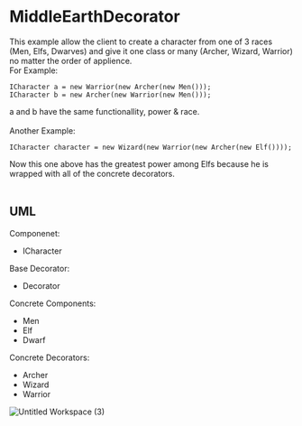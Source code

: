 # MiddleEarthDecorator
This example allow the client to create a character from one of 3 races (Men, Elfs, Dwarves) and give it one class or many (Archer, Wizard, Warrior) no matter the order of applience.
<br>
For Example:
```
ICharacter a = new Warrior(new Archer(new Men()));
ICharacter b = new Archer(new Warrior(new Men()));
```
a and b have the same functionallity, power & race.
<br><br>
Another Example:
<br>
```
ICharacter character = new Wizard(new Warrior(new Archer(new Elf())));
```
Now this one above has the greatest power among Elfs because he is wrapped with all of the concrete decorators.
<br>
<br>
## UML 
Componenet:
- ICharacter

Base Decorator:
- Decorator

Concrete Components:
- Men
- Elf
- Dwarf

Concrete Decorators:
- Archer
- Wizard
- Warrior

![Untitled Workspace (3)](https://user-images.githubusercontent.com/46108499/204646307-186d1c4c-52ec-4a42-9f3f-354dca633742.png)

